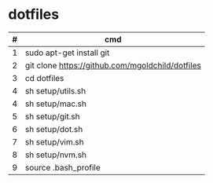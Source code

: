 # dotfiles  

\# | cmd
---|---
1 | sudo apt-get install git
2 | git clone https://github.com/mgoldchild/dotfiles
3 | cd dotfiles
4 | sh setup/utils.sh
4 | sh setup/mac.sh
5 | sh setup/git.sh
6 | sh setup/dot.sh
7 | sh setup/vim.sh
8 | sh setup/nvm.sh
9 | source .bash_profile
